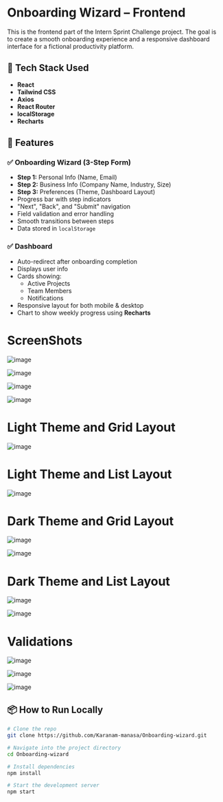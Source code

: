 
# Onboarding Wizard – Frontend

This is the frontend part of the Intern Sprint Challenge project. The goal is to create a smooth onboarding experience and a responsive dashboard interface for a fictional productivity platform.

## 🚀 Tech Stack Used

- **React**
- **Tailwind CSS** 
- **Axios** 
- **React Router**
- **localStorage** 
- **Recharts** 

## 🎯 Features

  ### ✅ Onboarding Wizard (3-Step Form)
  - **Step 1:** Personal Info (Name, Email)
  - **Step 2:** Business Info (Company Name, Industry, Size)
  - **Step 3:** Preferences (Theme, Dashboard Layout)
  - Progress bar with step indicators
  - "Next", "Back", and "Submit" navigation
  - Field validation and error handling
  - Smooth transitions between steps
  - Data stored in `localStorage`

  ### ✅ Dashboard
  - Auto-redirect after onboarding completion
  - Displays user info
  - Cards showing:
    - Active Projects
    - Team Members
    - Notifications
  - Responsive layout for both mobile & desktop
  - Chart to show weekly progress using **Recharts**

# ScreenShots

![image](https://github.com/user-attachments/assets/586559a3-35f0-433f-87ec-562e24d6feda)

![image](https://github.com/user-attachments/assets/aa13cfe6-d15a-47a6-b79d-da48723fe711)

![image](https://github.com/user-attachments/assets/c460b14c-0ddb-4f5d-b5fe-dd0a040adf0d)

![image](https://github.com/user-attachments/assets/3a913914-5774-4738-be27-120908576d0e)

# Light Theme and Grid Layout

![image](https://github.com/user-attachments/assets/4a699a6d-5626-41a6-bc6f-d04eb15cb06f)


# Light Theme and List Layout

![image](https://github.com/user-attachments/assets/441df3b6-bdc4-4b82-a716-77c05a83d08f)

# Dark Theme and Grid Layout

![image](https://github.com/user-attachments/assets/121d0cb6-c2d5-456b-899e-fad84f45e5f5)

![image](https://github.com/user-attachments/assets/ab7196c7-1e2f-451e-8529-674f49e91bf2)

# Dark Theme and List Layout

![image](https://github.com/user-attachments/assets/50500a24-ee19-4ed0-8162-363fedc901ac)

![image](https://github.com/user-attachments/assets/f94e5443-7786-41c9-9293-752d6acca504)

# Validations

![image](https://github.com/user-attachments/assets/ff35b956-7660-48b6-bbfd-b771954a2cdb)

![image](https://github.com/user-attachments/assets/0b5ab5db-fb4d-47ef-9ef2-0b96ea6adff6)

![image](https://github.com/user-attachments/assets/5297906e-a753-4faf-b2cd-ff310f90e03d)



## 📦 How to Run Locally

```bash
# Clone the repo
git clone https://github.com/Karanam-manasa/Onboarding-wizard.git

# Navigate into the project directory
cd Onboarding-wizard

# Install dependencies
npm install

# Start the development server
npm start





